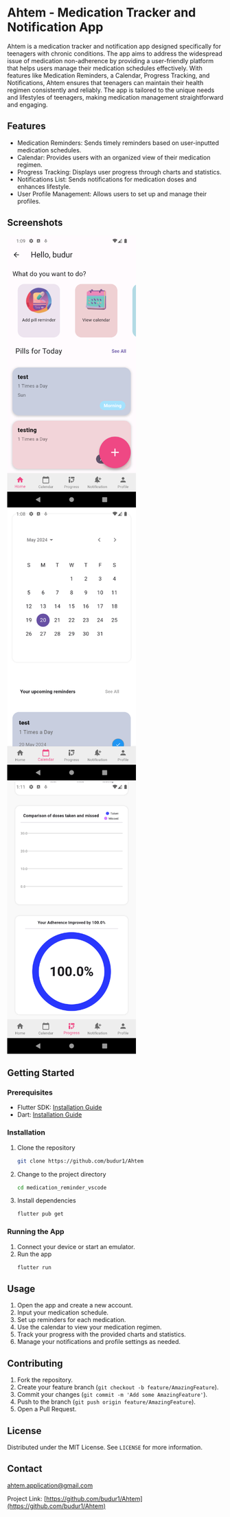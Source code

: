 
# Ahtem - Medication Tracker and Notification App

Ahtem is a medication tracker and notification app designed specifically for teenagers with chronic conditions. The app aims to address the widespread issue of medication non-adherence by providing a user-friendly platform that helps users manage their medication schedules effectively. With features like Medication Reminders, a Calendar, Progress Tracking, and Notifications, Ahtem ensures that teenagers can maintain their health regimen consistently and reliably. The app is tailored to the unique needs and lifestyles of teenagers, making medication management straightforward and engaging.

## Features

- Medication Reminders: Sends timely reminders based on user-inputted medication schedules.
- Calendar: Provides users with an organized view of their medication regimen.
- Progress Tracking: Displays user progress through charts and statistics.
- Notifications List: Sends notifications for medication doses and enhances lifestyle.
- User Profile Management: Allows users to set up and manage their profiles.

## Screenshots

<img src="screenshots/Screenshot_home_screen.png" alt="Home Screen" width="300"/>
<img src="screenshots/Screenshot_calendar.png" alt="Calendar" width="300"/>
<img src="screenshots/Screenshot_progress_tracking.png" alt="Progress Tracking" width="300"/>

## Getting Started

### Prerequisites
- Flutter SDK: [Installation Guide](https://flutter.dev/docs/get-started/install)
- Dart: [Installation Guide](https://dart.dev/get-dart)

### Installation
1. Clone the repository
   ```sh
   git clone https://github.com/budur1/Ahtem
   ```
2. Change to the project directory
   ```sh
   cd medication_reminder_vscode
   ```
3. Install dependencies
   ```sh
   flutter pub get
   ```

### Running the App
1. Connect your device or start an emulator.
2. Run the app
   ```sh
   flutter run
   ```

## Usage
1. Open the app and create a new account.
2. Input your medication schedule.
3. Set up reminders for each medication.
4. Use the calendar to view your medication regimen.
5. Track your progress with the provided charts and statistics.
6. Manage your notifications and profile settings as needed.

## Contributing
1. Fork the repository.
2. Create your feature branch (`git checkout -b feature/AmazingFeature`).
3. Commit your changes (`git commit -m 'Add some AmazingFeature'`).
4. Push to the branch (`git push origin feature/AmazingFeature`).
5. Open a Pull Request.

## License
Distributed under the MIT License. See `LICENSE` for more information.

## Contact
 [ahtem.application@gmail.com](mailto:ahtem.application@gmail.com)

Project Link: [https://github.com/budur1/Ahtem](https://github.com/budur1/Ahtem)
```